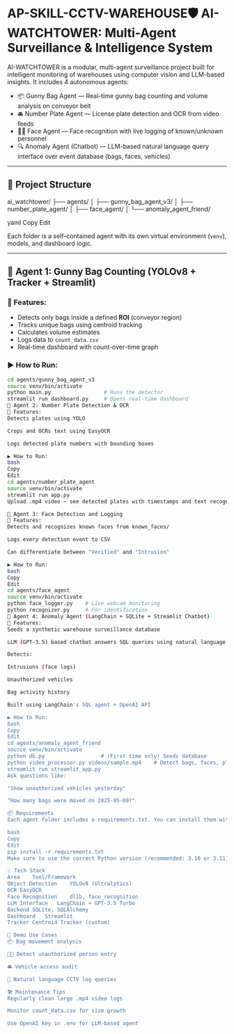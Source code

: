 # AP-SKILL-CCTV-WAREHOUSE🛡️ AI-WATCHTOWER: Multi-Agent Surveillance & Intelligence System

AI-WATCHTOWER is a modular, multi-agent surveillance project built for intelligent monitoring of warehouses using computer vision and LLM-based insights. It includes 4 autonomous agents:

- 📦 Gunny Bag Agent — Real-time gunny bag counting and volume analysis on conveyor belt
- 🚘 Number Plate Agent — License plate detection and OCR from video feeds
- 🧑‍🦱 Face Agent — Face recognition with live logging of known/unknown personnel
- 🔍 Anomaly Agent (Chatbot) — LLM-based natural language query interface over event database (bags, faces, vehicles)

---

## 📁 Project Structure

ai_watchtower/
├── agents/
│ ├── gunny_bag_agent_v3/
│ ├── number_plate_agent/
│ ├── face_agent/
│ └── anomaly_agent_friend/

yaml
Copy
Edit

Each folder is a self-contained agent with its own virtual environment (`venv`), models, and dashboard logic.

---

## 🧠 Agent 1: Gunny Bag Counting (YOLOv8 + Tracker + Streamlit)

### 🔧 Features:
- Detects only bags inside a defined **ROI** (conveyor region)
- Tracks unique bags using centroid tracking
- Calculates volume estimates
- Logs data to `count_data.csv`
- Real-time dashboard with count-over-time graph

### ▶️ How to Run:

```bash
cd agents/gunny_bag_agent_v3
source venv/bin/activate
python main.py                 # Runs the detector
streamlit run dashboard.py     # Opens real-time dashboard
🧠 Agent 2: Number Plate Detection & OCR
🔧 Features:
Detects plates using YOLO

Crops and OCRs text using EasyOCR

Logs detected plate numbers with bounding boxes

▶️ How to Run:
bash
Copy
Edit
cd agents/number_plate_agent
source venv/bin/activate
streamlit run app.py
Upload .mp4 video — see detected plates with timestamps and text recognition.

🧠 Agent 3: Face Detection and Logging
🔧 Features:
Detects and recognizes known faces from known_faces/

Logs every detection event to CSV

Can differentiate between "Verified" and "Intrusion"

▶️ How to Run:
bash
Copy
Edit
cd agents/face_agent
source venv/bin/activate
python face_logger.py    # Live webcam monitoring
python recognizer.py     # For identification
🧠 Agent 4: Anomaly Agent (LangChain + SQLite + Streamlit Chatbot)
🔧 Features:
Seeds a synthetic warehouse surveillance database

LLM (GPT-3.5) based chatbot answers SQL queries using natural language

Detects:

Intrusions (face logs)

Unauthorized vehicles

Bag activity history

Built using LangChain's SQL agent + OpenAI API

▶️ How to Run:
bash
Copy
Edit
cd agents/anomaly_agent_friend
source venv/bin/activate
python db.py                  # (First time only) Seeds database
python video_processor.py videos/sample.mp4    # Detect bags, faces, plates
streamlit run streamlit_app.py
Ask questions like:

"Show unauthorized vehicles yesterday"

"How many bags were moved on 2025-05-09?"

📦 Requirements
Each agent folder includes a requirements.txt. You can install them with:

bash
Copy
Edit
pip install -r requirements.txt
Make sure to use the correct Python version (recommended: 3.10 or 3.11)

💡 Tech Stack
Area	Tool/Framework
Object Detection	YOLOv8 (Ultralytics)
OCR	EasyOCR
Face Recognition	dlib, face_recognition
LLM Interface	LangChain + GPT-3.5 Turbo
Backend	SQLite, SQLAlchemy
Dashboard	Streamlit
Tracker	Centroid Tracker (custom)

🧪 Demo Use Cases
📦 Bag movement analysis

🧑‍💼 Detect unauthorized person entry

🚘 Vehicle access audit

🧠 Natural language CCTV log queries

🛠️ Maintenance Tips
Regularly clean large .mp4 video logs

Monitor count_data.csv for size growth

Use OpenAI key in .env for LLM-based agent
